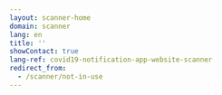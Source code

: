 ```yaml
---
layout: scanner-home
domain: scanner
lang: en
title: ''
showContact: true
lang-ref: covid19-notification-app-website-scanner
redirect_from: 
  - /scanner/not-in-use
---
```

